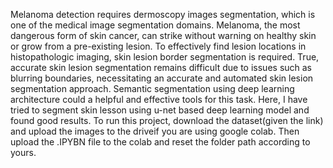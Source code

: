 
Melanoma detection requires dermoscopy images segmentation, which is one of the medical image segmentation domains. Melanoma, the most dangerous form of skin cancer, can strike without warning on healthy skin or grow from a pre-existing lesion. To effectively find lesion locations in histopathologic imaging, skin lesion border segmentation is required. True, accurate skin lesion segmentation remains difficult due to issues such as blurring boundaries, necessitating an accurate and automated skin lesion segmentation approach. Semantic segmentation using deep learning architecture could a helpful and effective tools for this task. Here, I have tried to segment skin lesson using u-net based deep learning model and found good results.
To run this project, download the dataset(given the link) and upload the images to the driveif you are using google colab.  Then upload the .IPYBN file to the colab and reset the folder path according to yours.
